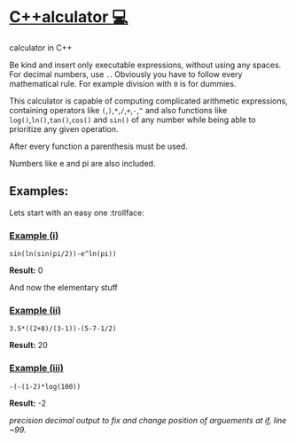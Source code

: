 # <ins>C++alculator :computer: 

calculator in C++

Be kind and insert only executable expressions, without using any spaces. For decimal numbers, use `.`.
Obviously you have to follow every mathematical rule. For example division with `0` is for dummies.

This calculator is capable of computing complicated arithmetic expressions, containing operators like `(`,`)`,`*`,`/`,`+`,`-`,`^` and 
also functions like `log()`,`ln()`,`tan()`,`cos()` and `sin()` of any number while being able to prioritize any given operation.

After every function a parenthesis must be used.

Numbers like e and pi are also included.

## Examples:
Lets start with an easy one :trollface:
### <ins>Example (i)

`sin(ln(sin(pi/2))-e^ln(pi))` 

**Result:**  0

And now the elementary stuff
### <ins>Example (ii)

`3.5*((2+8)/(3-1))-(5-7-1/2)`

**Result:**  20

### <ins>Example (iii)
`-(-(1-2)*log(100))`

**Result:**  -2




*precision decimal output to fix and change position of arguements at if, line ~99.*
